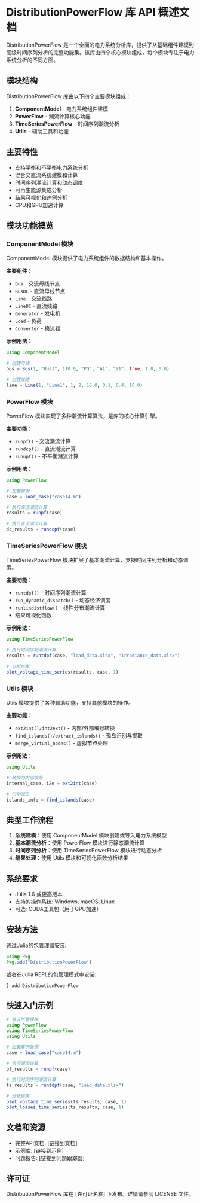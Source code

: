 # DistributionPowerFlow 库 API 概述文档

DistributionPowerFlow 是一个全面的电力系统分析库，提供了从基础组件建模到高级时间序列分析的完整功能集。该库由四个核心模块组成，每个模块专注于电力系统分析的不同方面。

## 模块结构

DistributionPowerFlow 库由以下四个主要模块组成：

1. **ComponentModel** - 电力系统组件建模
2. **PowerFlow** - 潮流计算核心功能
3. **TimeSeriesPowerFlow** - 时间序列潮流分析
4. **Utils** - 辅助工具和功能

## 主要特性

- 支持平衡和不平衡电力系统分析
- 混合交直流系统建模和计算
- 时间序列潮流计算和动态调度
- 可再生能源集成分析
- 结果可视化和违例分析
- CPU和GPU加速计算

## 模块功能概览

### ComponentModel 模块

ComponentModel 模块提供了电力系统组件的数据结构和基本操作。

**主要组件：**
- `Bus` - 交流母线节点
- `BusDC` - 直流母线节点
- `Line` - 交流线路
- `LineDC` - 直流线路
- `Generator` - 发电机
- `Load` - 负荷
- `Converter` - 换流器

**示例用法：**
```julia
using ComponentModel

# 创建母线
bus = Bus(1, "Bus1", 110.0, "PQ", "A1", "Z1", true, 1.0, 0.0)

# 创建线路
line = Line(1, "Line1", 1, 2, 10.0, 0.1, 0.4, 10.0)
```

### PowerFlow 模块

PowerFlow 模块实现了多种潮流计算算法，是库的核心计算引擎。

**主要功能：**
- `runpf()` - 交流潮流计算
- `rundcpf()` - 直流潮流计算
- `runupf()` - 不平衡潮流计算

**示例用法：**
```julia
using PowerFlow

# 加载案例
case = load_case("case14.m")

# 执行交流潮流计算
results = runpf(case)

# 执行直流潮流计算
dc_results = rundcpf(case)
```

### TimeSeriesPowerFlow 模块

TimeSeriesPowerFlow 模块扩展了基本潮流计算，支持时间序列分析和动态调度。

**主要功能：**
- `runtdpf()` - 时间序列潮流计算
- `run_dynamic_dispatch()` - 动态经济调度
- `runlindistflow()` - 线性分布潮流计算
- 结果可视化函数

**示例用法：**
```julia
using TimeSeriesPowerFlow

# 执行时间序列潮流计算
results = runtdpf(case, "load_data.xlsx", "irradiance_data.xlsx")

# 分析结果
plot_voltage_time_series(results, case, 1)
```

### Utils 模块

Utils 模块提供了各种辅助功能，支持其他模块的操作。

**主要功能：**
- `ext2int()/int2ext()` - 内部/外部编号转换
- `find_islands()/extract_islands()` - 孤岛识别与提取
- `merge_virtual_nodes()` - 虚拟节点处理

**示例用法：**
```julia
using Utils

# 转换为内部编号
internal_case, i2e = ext2int(case)

# 识别孤岛
islands_info = find_islands(case)
```

## 典型工作流程

1. **系统建模**：使用 ComponentModel 模块创建或导入电力系统模型
2. **基本潮流分析**：使用 PowerFlow 模块进行静态潮流计算
3. **时间序列分析**：使用 TimeSeriesPowerFlow 模块进行动态分析
4. **结果处理**：使用 Utils 模块和可视化函数分析结果

## 系统要求

- Julia 1.6 或更高版本
- 支持的操作系统: Windows, macOS, Linux
- 可选: CUDA工具包（用于GPU加速）

## 安装方法

通过Julia的包管理器安装:

```julia
using Pkg
Pkg.add("DistributionPowerFlow")
```

或者在Julia REPL的包管理模式中安装:

```
] add DistributionPowerFlow
```

## 快速入门示例

```julia
# 导入所需模块
using PowerFlow
using TimeSeriesPowerFlow
using Utils

# 加载案例数据
case = load_case("case14.m")

# 执行潮流计算
pf_results = runpf(case)

# 执行时间序列潮流计算
ts_results = runtdpf(case, "load_data.xlsx")

# 分析结果
plot_voltage_time_series(ts_results, case, 1)
plot_losses_time_series(ts_results, case, 1)
```

## 文档和资源

- 完整API文档: [链接到文档]
- 示例库: [链接到示例]
- 问题报告: [链接到问题跟踪器]

## 许可证

DistributionPowerFlow 库在 [许可证名称] 下发布。详情请参阅 LICENSE 文件。